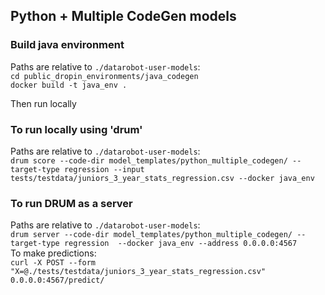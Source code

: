 ## Python + Multiple CodeGen models

### Build java environment
Paths are relative to `./datarobot-user-models`:  
`cd public_dropin_environments/java_codegen`   
`docker build -t java_env .`

Then run locally
### To run locally using 'drum'
Paths are relative to `./datarobot-user-models`:   
`drum score --code-dir model_templates/python_multiple_codegen/ --target-type regression --input tests/testdata/juniors_3_year_stats_regression.csv --docker java_env`

### To run DRUM as a server
Paths are relative to `./datarobot-user-models`:  
`drum server --code-dir model_templates/python_multiple_codegen/ --target-type regression  --docker java_env --address 0.0.0.0:4567`  
To make predictions:  
`curl -X POST --form "X=@./tests/testdata/juniors_3_year_stats_regression.csv" 0.0.0.0:4567/predict/`